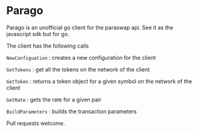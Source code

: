 # Parago

Parago is an unofficial go client for the paraswap api. See it as the javascript sdk but for go. 

The client has the following calls

`NewConfiguation` : creates a new configuration for the client 

`GetTokens` : get all the tokens on the network of the client

`GetToken` : returns a token object for a given symbol on the network of the client

`GetRate`  : gets the rate for a given pair

`BuildParameters` : builds the transaction parameters


Pull requests welcome.